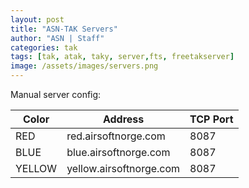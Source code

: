 ```yaml
---
layout: post
title: "ASN-TAK Servers"
author: "ASN | Staff"
categories: tak
tags: [tak, atak, taky, server,fts, freetakserver]
image: /assets/images/servers.png
---
```


Manual server config:

|Color  | Address   	            |TCP Port |
|---	  |---	                    |---      |
|RED    |red.airsoftnorge.com   	| 8087    |
|BLUE   |blue.airsoftnorge.com   	| 8087    |
|YELLOW |yellow.airsoftnorge.com  | 8087    |
